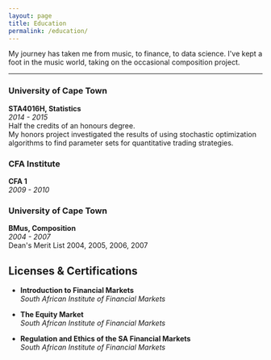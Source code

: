 ```yaml
---
layout: page
title: Education
permalink: /education/
---
```


My journey has taken me from music, to finance, to data science. I've kept a foot in the music world, taking on the occasional composition project.

<!-- After completing my undergraduate degree in music, I spent a year working as a freelance composer and music producer. I then moved into finance, working as a quantitative analyst for a hedge fund. I spent 5 years in finance, completing my CFA 1 and honours degree in statistics. I then moved into data science, working as a data scientist for a large South African retailer. I've been working as a data scientist for the past 3 years. -->

---


### University of Cape Town
**STA4016H, Statistics**  
*2014 - 2015*  
Half the credits of an honours degree.  
My honors project investigated the results of using stochastic optimization algorithms to find parameter sets for quantitative trading strategies.

### CFA Institute
**CFA 1**  
*2009 - 2010*

### University of Cape Town
**BMus, Composition**  
*2004 - 2007*  
Dean's Merit List 2004, 2005, 2006, 2007

## Licenses & Certifications

- **Introduction to Financial Markets**  
  *South African Institute of Financial Markets*

- **The Equity Market**  
  *South African Institute of Financial Markets*

- **Regulation and Ethics of the SA Financial Markets**  
  *South African Institute of Financial Markets*
